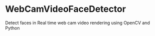 # WebCamVideoFaceDetector
Detect faces in Real time web cam video rendering using OpenCV and Python
